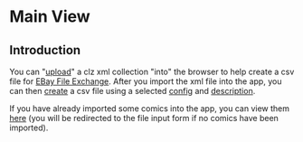 # Main View

## Introduction

You can "[upload](#sofi/xml/upload)" a clz xml collection "into" 
the browser to help create a csv file for <a href="http://bulksell.ebay.com/ws/eBayISAPI.dll?FileExchangeUploadForm" target="_blank">
EBay File Exchange</a>.  After you import the xml file into the 
app, you can then [create](#sofi/csv/create) a csv file using 
a selected [config](#sofi/cfg/list) and 
[description](#sofi/dsc/list).


If you have already imported some comics into the app, you can view 
them [here](#sofi/comics/local) (you will be redirected to the 
file input form if no comics have been imported).
